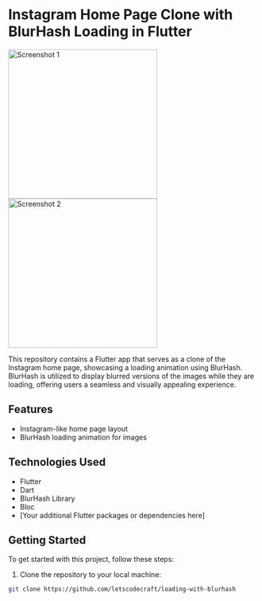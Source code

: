 # Instagram Home Page Clone with BlurHash Loading in Flutter

<img src="assets/images/screenshot1.png" alt="Screenshot 1" width="300">
<img src="assets/images/screenshot2.png" alt="Screenshot 2" width="300">


This repository contains a Flutter app that serves as a clone of the Instagram home page, showcasing a loading animation using BlurHash. BlurHash is utilized to display blurred versions of the images while they are loading, offering users a seamless and visually appealing experience.


## Features

- Instagram-like home page layout
- BlurHash loading animation for images

## Technologies Used

- Flutter
- Dart
- BlurHash Library
- Bloc
- [Your additional Flutter packages or dependencies here]

## Getting Started

To get started with this project, follow these steps:

1. Clone the repository to your local machine:

```bash
git clone https://github.com/letscodecraft/loading-with-blurhash